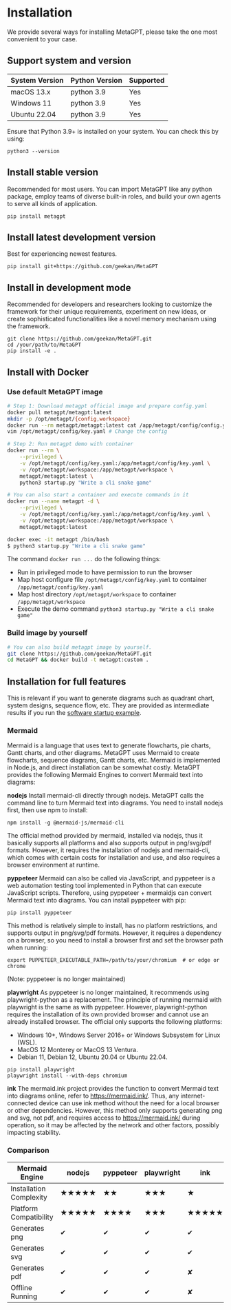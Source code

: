 # Installation
We provide several ways for installing MetaGPT, please take the one most convenient to your case.
## Support system and version
| System Version | Python Version  |  Supported  |
|      ----      |     ----        |   -----   |
|   macOS 13.x   |    python 3.9   |    Yes    |
|   Windows 11   |    python 3.9   |    Yes    |
|   Ubuntu 22.04 |    python 3.9   |    Yes    |

Ensure that Python 3.9+ is installed on your system. You can check this by using:
```
python3 --version
```
## Install stable version
Recommended for most users. You can import MetaGPT like any python package, employ teams of diverse built-in roles, and build your own agents to serve all kinds of application.
```
pip install metagpt
```

## Install latest development version
Best for experiencing newest features.
```
pip install git+https://github.com/geekan/MetaGPT
```

## Install in development mode
Recommended for developers and researchers looking to customize the framework for their unique requirements, experiment on new ideas, or create sophisticated functionalities like a novel memory mechanism using the framework.
```
git clone https://github.com/geekan/MetaGPT.git
cd /your/path/to/MetaGPT
pip install -e .
```

## Install with Docker
### Use default MetaGPT image

```bash
# Step 1: Download metagpt official image and prepare config.yaml
docker pull metagpt/metagpt:latest
mkdir -p /opt/metagpt/{config,workspace}
docker run --rm metagpt/metagpt:latest cat /app/metagpt/config/config.yaml > /opt/metagpt/config/key.yaml
vim /opt/metagpt/config/key.yaml # Change the config

# Step 2: Run metagpt demo with container
docker run --rm \
    --privileged \
    -v /opt/metagpt/config/key.yaml:/app/metagpt/config/key.yaml \
    -v /opt/metagpt/workspace:/app/metagpt/workspace \
    metagpt/metagpt:latest \
    python3 startup.py "Write a cli snake game"

# You can also start a container and execute commands in it
docker run --name metagpt -d \
    --privileged \
    -v /opt/metagpt/config/key.yaml:/app/metagpt/config/key.yaml \
    -v /opt/metagpt/workspace:/app/metagpt/workspace \
    metagpt/metagpt:latest

docker exec -it metagpt /bin/bash
$ python3 startup.py "Write a cli snake game"
```

The command `docker run ...` do the following things:

- Run in privileged mode to have permission to run the browser
- Map host configure file `/opt/metagpt/config/key.yaml` to container `/app/metagpt/config/key.yaml`
- Map host directory `/opt/metagpt/workspace` to container `/app/metagpt/workspace`
- Execute the demo command `python3 startup.py "Write a cli snake game"`

### Build image by yourself

```bash
# You can also build metagpt image by yourself.
git clone https://github.com/geekan/MetaGPT.git
cd MetaGPT && docker build -t metagpt:custom .
```


## Installation for full features
This is relevant if you want to generate diagrams such as quadrant chart, system designs, sequence flow, etc. They are provided as intermediate results if you run the [software startup example](https://github.com/geekan/MetaGPT/blob/main/startup.py).
### Mermaid
Mermaid is a language that uses text to generate flowcharts, pie charts, Gantt charts, and other diagrams. MetaGPT uses Mermaid to create flowcharts, sequence diagrams, Gantt charts, etc. Mermaid is implemented in Node.js, and direct installation can be somewhat costly. MetaGPT provides the following Mermaid Engines to convert Mermaid text into diagrams:

**nodejs**
Install mermaid-cli directly through nodejs. MetaGPT calls the command line to turn Mermaid text into diagrams. You need to install nodejs first, then use npm to install:
```
npm install -g @mermaid-js/mermaid-cli
```
The official method provided by mermaid, installed via nodejs, thus it basically supports all platforms and also supports output in png/svg/pdf formats. However, it requires the installation of nodejs and mermaid-cli, which comes with certain costs for installation and use, and also requires a browser environment at runtime.

**pyppeteer**
Mermaid can also be called via JavaScript, and pyppeteer is a web automation testing tool implemented in Python that can execute JavaScript scripts. Therefore, using pyppeteer + mermaidjs can convert Mermaid text into diagrams. You can install pyppeteer with pip:
```
pip install pyppeteer
```
This method is relatively simple to install, has no platform restrictions, and supports output in png/svg/pdf formats. However, it requires a dependency on a browser, so you need to install a browser first and set the browser path when running:
```
export PUPPETEER_EXECUTABLE_PATH=/path/to/your/chromium  # or edge or chrome
```
(Note: pyppeteer is no longer maintained)

**playwright**
As pyppeteer is no longer maintained, it recommends using playwright-python as a replacement. The principle of running mermaid with playwright is the same as with pyppeteer. However, playwright-python requires the installation of its own provided browser and cannot use an already installed browser. The official only supports the following platforms:
- Windows 10+, Windows Server 2016+ or Windows Subsystem for Linux (WSL).
- MacOS 12 Monterey or MacOS 13 Ventura.
- Debian 11, Debian 12, Ubuntu 20.04 or Ubuntu 22.04.
```
pip install playwright
playwright install --with-deps chromium
```

**ink**
The mermaid.ink project provides the function to convert Mermaid text into diagrams online, refer to https://mermaid.ink/. Thus, any internet-connected device can use ink method without the need for a local browser or other dependencies. However, this method only supports generating png and svg, not pdf, and requires access to https://mermaid.ink/ during operation, so it may be affected by the network and other factors, possibly impacting stability.

### Comparison
| Mermaid Engine | nodejs | pyppeteer | playwright | ink |
| -------------- | ------ | --------- | ---------- | --- |
| Installation Complexity | ★★★★★ | ★★ | ★★★ | ★ |
| Platform Compatibility | ★★★★★ | ★★★★ | ★★★ | ★★★★★ |
| Generates png | ✔ | ✔ | ✔ | ✔ |
| Generates svg | ✔ | ✔ | ✔ | ✔ |
| Generates pdf | ✔ | ✔ | ✔ | ✘ |
| Offline Running | ✔ | ✔ | ✔ | ✘ |
